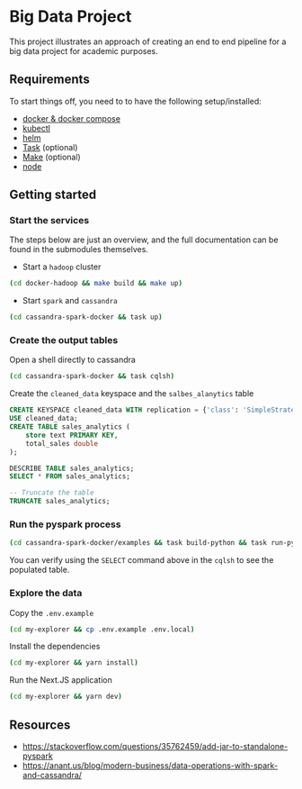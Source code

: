 # Big Data Project

This project illustrates an approach of creating an end to end pipeline for a big data project for academic purposes.

## Requirements

To start things off, you need to to have the following setup/installed:

<!-- - A local kubernetes cluster (e.g. [minikube](https://minikube.sigs.k8s.io/docs/start/))
- [fission](https://fission.io/docs/installation/) -->

- [docker & docker compose](https://www.docker.com/)
- [kubectl](https://kubernetes.io/docs/reference/kubectl/)
- [helm](https://helm.sh/)
- [Task](https://taskfile.dev/usage/) (optional)
- [Make](https://www.gnu.org/software/make/) (optional)
- [node](https://nodejs.org/en)

## Getting started

### Start the services

The steps below are just an overview, and the full documentation can be found in the submodules themselves.

- Start a `hadoop` cluster

```bash
(cd docker-hadoop && make build && make up)
```

- Start `spark` and `cassandra`

```bash
(cd cassandra-spark-docker && task up)
```

### Create the output tables

Open a shell directly to cassandra

```bash
(cd cassandra-spark-docker && task cqlsh)
```

Create the `cleaned_data` keyspace and the `salbes_alanytics` table

```sql
CREATE KEYSPACE cleaned_data WITH replication = {'class': 'SimpleStrategy', 'replication_factor': 1};
USE cleaned_data;
CREATE TABLE sales_analytics (
    store text PRIMARY KEY,
    total_sales double
);

DESCRIBE TABLE sales_analytics;
SELECT * FROM sales_analytics;

-- Truncate the table
TRUNCATE sales_analytics;
```

### Run the pyspark process

```bash
(cd cassandra-spark-docker/examples && task build-python && task run-python)
```

You can verify using the `SELECT` command above in the `cqlsh` to see the populated table.

### Explore the data

Copy the `.env.example`

```bash
(cd my-explorer && cp .env.example .env.local)
```

Install the dependencies

```bash
(cd my-explorer && yarn install)
```

Run the Next.JS application

```bash
(cd my-explorer && yarn dev)
```

## Resources

- <https://stackoverflow.com/questions/35762459/add-jar-to-standalone-pyspark>
- <https://anant.us/blog/modern-business/data-operations-with-spark-and-cassandra/>
